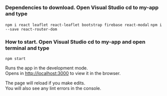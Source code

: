 
### Dependencies to download. Open Visual Studio cd to my-app and type 
`npm i react leaflet react-leaflet bootstrap firebase react-modal`
`npm i --save react-router-dom`

### How to start. Open Visual Studio cd to my-app and open terminal and type 
`npm start`

Runs the app in the development mode.\
Opens in [http://localhost:3000](http://localhost:3000) to view it in the browser.

The page will reload if you make edits.\
You will also see any lint errors in the console.
